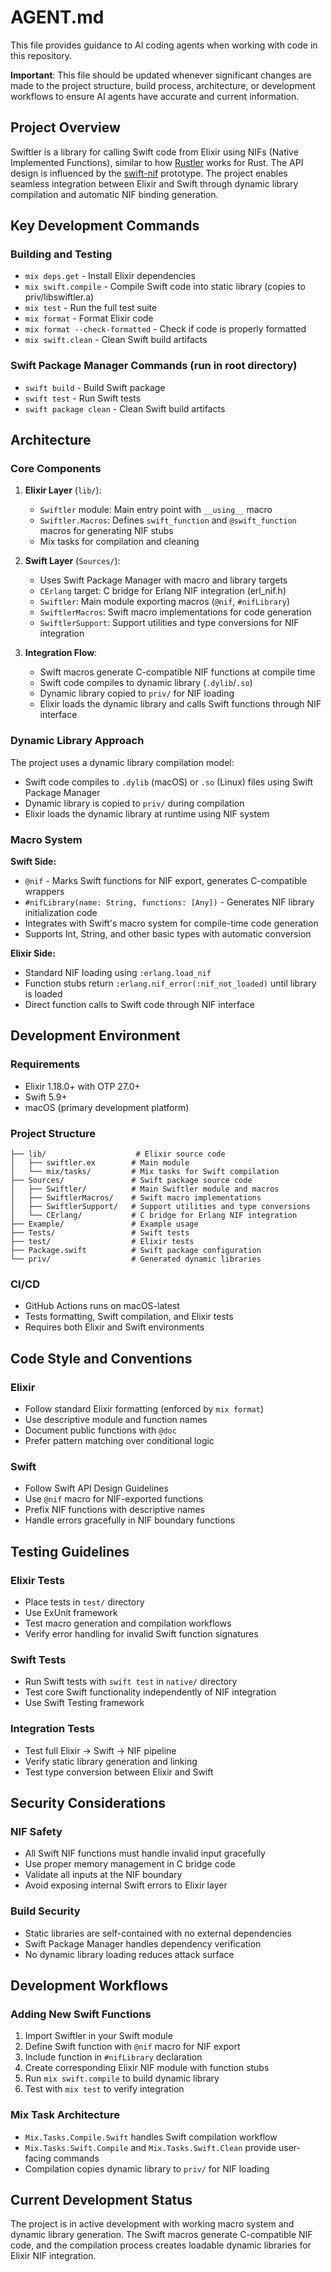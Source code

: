 # AGENT.md

This file provides guidance to AI coding agents when working with code in this repository.

**Important**: This file should be updated whenever significant changes are made to the project structure, build process, architecture, or development workflows to ensure AI agents have accurate and current information.

## Project Overview

Swiftler is a library for calling Swift code from Elixir using NIFs (Native Implemented Functions), similar to how [Rustler](https://github.com/rusterlium/rustler) works for Rust. The API design is influenced by the [swift-nif](https://github.com/yaglo/swift-nif) prototype. The project enables seamless integration between Elixir and Swift through dynamic library compilation and automatic NIF binding generation.

## Key Development Commands

### Building and Testing
- `mix deps.get` - Install Elixir dependencies
- `mix swift.compile` - Compile Swift code into static library (copies to priv/libswiftler.a)
- `mix test` - Run the full test suite
- `mix format` - Format Elixir code
- `mix format --check-formatted` - Check if code is properly formatted
- `mix swift.clean` - Clean Swift build artifacts

### Swift Package Manager Commands (run in root directory)
- `swift build` - Build Swift package
- `swift test` - Run Swift tests
- `swift package clean` - Clean Swift build artifacts

## Architecture

### Core Components

1. **Elixir Layer** (`lib/`):
   - `Swiftler` module: Main entry point with `__using__` macro
   - `Swiftler.Macros`: Defines `swift_function` and `@swift_function` macros for generating NIF stubs
   - Mix tasks for compilation and cleaning

2. **Swift Layer** (`Sources/`):
   - Uses Swift Package Manager with macro and library targets
   - `CErlang` target: C bridge for Erlang NIF integration (erl_nif.h)
   - `Swiftler`: Main module exporting macros (`@nif`, `#nifLibrary`)
   - `SwiftlerMacros`: Swift macro implementations for code generation
   - `SwiftlerSupport`: Support utilities and type conversions for NIF integration

3. **Integration Flow**:
   - Swift macros generate C-compatible NIF functions at compile time
   - Swift code compiles to dynamic library (`.dylib`/`.so`)
   - Dynamic library copied to `priv/` for NIF loading
   - Elixir loads the dynamic library and calls Swift functions through NIF interface

### Dynamic Library Approach

The project uses a dynamic library compilation model:
- Swift code compiles to `.dylib` (macOS) or `.so` (Linux) files using Swift Package Manager
- Dynamic library is copied to `priv/` during compilation
- Elixir loads the dynamic library at runtime using NIF system

### Macro System

**Swift Side:**
- `@nif` - Marks Swift functions for NIF export, generates C-compatible wrappers
- `#nifLibrary(name: String, functions: [Any])` - Generates NIF library initialization code
- Integrates with Swift's macro system for compile-time code generation
- Supports Int, String, and other basic types with automatic conversion

**Elixir Side:**
- Standard NIF loading using `:erlang.load_nif`
- Function stubs return `:erlang.nif_error(:nif_not_loaded)` until library is loaded
- Direct function calls to Swift code through NIF interface

## Development Environment

### Requirements
- Elixir 1.18.0+ with OTP 27.0+
- Swift 5.9+
- macOS (primary development platform)

### Project Structure
```
├── lib/                    # Elixir source code
│   ├── swiftler.ex        # Main module
│   └── mix/tasks/         # Mix tasks for Swift compilation
├── Sources/               # Swift package source code
│   ├── Swiftler/          # Main Swiftler module and macros
│   ├── SwiftlerMacros/    # Swift macro implementations
│   ├── SwiftlerSupport/   # Support utilities and type conversions
│   └── CErlang/           # C bridge for Erlang NIF integration
├── Example/               # Example usage
├── Tests/                 # Swift tests
├── test/                  # Elixir tests
├── Package.swift          # Swift package configuration
└── priv/                  # Generated dynamic libraries
```

### CI/CD
- GitHub Actions runs on macOS-latest
- Tests formatting, Swift compilation, and Elixir tests
- Requires both Elixir and Swift environments

## Code Style and Conventions

### Elixir
- Follow standard Elixir formatting (enforced by `mix format`)
- Use descriptive module and function names
- Document public functions with `@doc`
- Prefer pattern matching over conditional logic

### Swift
- Follow Swift API Design Guidelines
- Use `@nif` macro for NIF-exported functions
- Prefix NIF functions with descriptive names
- Handle errors gracefully in NIF boundary functions

## Testing Guidelines

### Elixir Tests
- Place tests in `test/` directory
- Use ExUnit framework
- Test macro generation and compilation workflows
- Verify error handling for invalid Swift function signatures

### Swift Tests
- Run Swift tests with `swift test` in `native/` directory
- Test core Swift functionality independently of NIF integration
- Use Swift Testing framework

### Integration Tests
- Test full Elixir → Swift → NIF pipeline
- Verify static library generation and linking
- Test type conversion between Elixir and Swift

## Security Considerations

### NIF Safety
- All Swift NIF functions must handle invalid input gracefully
- Use proper memory management in C bridge code
- Validate all inputs at the NIF boundary
- Avoid exposing internal Swift errors to Elixir layer

### Build Security
- Static libraries are self-contained with no external dependencies
- Swift Package Manager handles dependency verification
- No dynamic library loading reduces attack surface

## Development Workflows

### Adding New Swift Functions
1. Import Swiftler in your Swift module
2. Define Swift function with `@nif` macro for NIF export
3. Include function in `#nifLibrary` declaration
4. Create corresponding Elixir NIF module with function stubs
5. Run `mix swift.compile` to build dynamic library
6. Test with `mix test` to verify integration

### Mix Task Architecture
- `Mix.Tasks.Compile.Swift` handles Swift compilation workflow
- `Mix.Tasks.Swift.Compile` and `Mix.Tasks.Swift.Clean` provide user-facing commands
- Compilation copies dynamic library to `priv/` for NIF loading

## Current Development Status

The project is in active development with working macro system and dynamic library generation. The Swift macros generate C-compatible NIF code, and the compilation process creates loadable dynamic libraries for Elixir NIF integration.